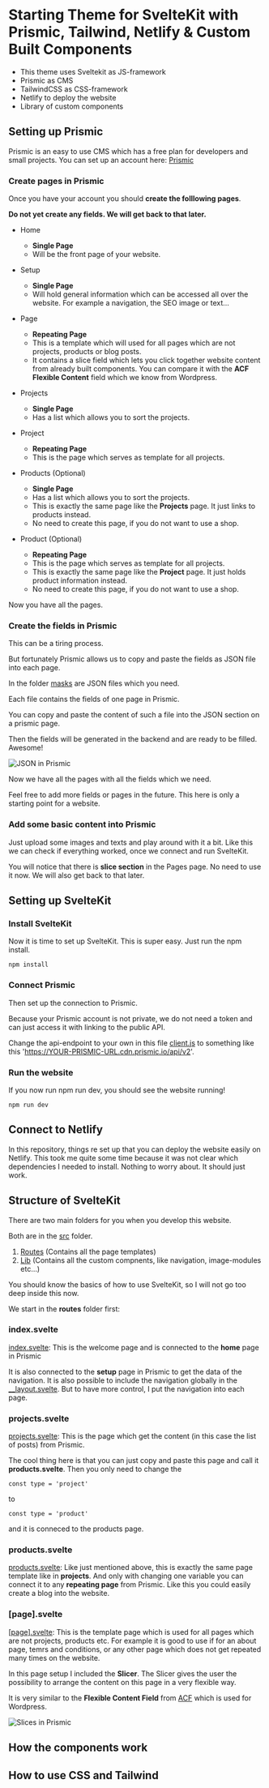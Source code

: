# Starting Theme for SvelteKit with Prismic, Tailwind, Netlify & Custom Built Components
- This theme uses Sveltekit as JS-framework
- Prismic as CMS
- TailwindCSS as CSS-framework
- Netlify to deploy the website
- Library of custom components

## Setting up Prismic
Prismic is an easy to use CMS which has a free plan for developers and small projects.
You can set up an account here: [Prismic](https://prismic.io/)


### Create pages in Prismic
Once you have your account you should **create the folllowing pages**.

**Do not yet create any fields. We will get back to that later.**

- Home
   - **Single Page**
   - Will be the front page of your website.

- Setup
   - **Single Page**
   - Will hold general information which can be accessed all over the website. For example a navigation, the SEO image or text…

- Page
   - **Repeating Page**
   - This is a template which will used for all pages which are not projects, products or blog posts.
   - It contains a slice field which lets you click together website content from already built components. You can compare it with the **ACF Flexible Content** field which we know from Wordpress.

- Projects
   - **Single Page**
   - Has a list which allows you to sort the projects.

- Project
   - **Repeating Page**
   - This is the page which serves as template for all projects.

- Products (Optional)
   - **Single Page**
   - Has a list which allows you to sort the projects.
   - This is exactly the same page like the **Projects** page. It just links to products instead.
   - No need to create this page, if you do not want to use a shop.

- Product (Optional)
   - **Repeating Page**
   - This is the page which serves as template for all projects.
   - This is exactly the same page like the **Project** page. It just holds product information instead.
   - No need to create this page, if you do not want to use a shop.


Now you have all the pages.

### Create the fields in Prismic

This can be a tiring process.

But fortunately Prismic allows us to copy and paste the fields as JSON file into each page.

In the folder [masks](masks) are JSON files which you need.

Each file contains the fields of one page in Prismic.

You can copy and paste the content of such a file into the JSON section on a prismic page.

Then the fields will be generated in the backend and are ready to be filled. Awesome!

![JSON in Prismic](/static/readme/prismic-json.png)


Now we have all the pages with all the fields which we need.

Feel free to add more fields or pages in the future. This here is only a starting point for a website.

### Add some basic content into Prismic

Just upload some images and texts and play around with it a bit.
Like this we can check if everything worked, once we connect and run SvelteKit.

You will notice that there is **slice section** in the Pages page. No need to use it now. We will also get back to that later.

## Setting up SvelteKit

### Install SvelteKit
Now it is time to set up SvelteKit. This is super easy. Just run the npm install.
```
npm install
```

### Connect Prismic
Then set up the connection to Prismic.

Because your Prismic account is not private, we do not need a token and can just access it with linking to the public API.

Change the api-endpoint to your own in this file [client.js](src/utils/client.js) to something like this 'https://YOUR-PRISMIC-URL.cdn.prismic.io/api/v2'.

### Run the website
If you now run npm run dev, you should see the website running!
```
npm run dev
```

## Connect to Netlify
In this repository, things re set up that you can deploy the website easily on Netlify.
This took me quite some time because it was not clear which dependencies I needed to install.
Nothing to worry about. It should just work.

## Structure of SvelteKit
There are two main folders for you when you develop this website.

Both are in the [src](src) folder.

1. [Routes](src/routes) (Contains all the page templates)
1. [Lib](src/lib) (Contains all the custom compnents, like navigation, image-modules etc…)

You should know the basics of how to use SvelteKit, so I will not go too deep inside this now.

We start in the **routes** folder first:

### index.svelte
[index.svelte](src/routes/index.svelte): This is the welcome page and is connected to the **home** page in Prismic

It is also connected to the **setup** page in Prismic to get the data of the navigation. It is also possible to include the navigation globally in the [__layout.svelte](src/routes/__layout.svelte). But to have more control, I put the navigation into each page.

### projects.svelte
[projects.svelte](src/routes/projects.svelte): This is the page which get the content (in this case the list of posts) from Prismic.

The cool thing here is that you can just copy and paste this page and call it **products.svelte**.
Then you only need to change the
```
const type = 'project'
```
to
```
const type = 'product'
```
and it is conneced to the products page.

### products.svelte
[products.svelte](src/routes/products.svelte): Like just mentioned above, this is exactly the same page template like in **projects**. And only with changing one variable you can connect it to any **repeating page** from Prismic. Like this you could easily create a blog into the website.

### [page].svelte
[[page].svelte](src/routes/[page].svelte):
This is the template page which is used for all pages which are not projects, products etc. For example it is good to use if for an about page, temrs and conditions, or any other page which does not get repeated many times on the website.

In this page setup I included the **Slicer**. The Slicer gives the user the possibility to arrange the content on this page in a very flexible way.

It is very similar to the **Flexible Content Field** from [ACF](https://www.advancedcustomfields.com/resources/flexible-content/) which is used for Wordpress.


![Slices in Prismic](/static/readme/slices-prismic.png)








## How the components work


## How to use CSS and Tailwind



